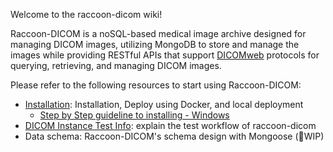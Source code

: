 Welcome to the raccoon-dicom wiki!

Raccoon-DICOM is a noSQL-based medical image archive designed for managing DICOM images, utilizing MongoDB to store and manage the images while providing RESTful APIs that support [DICOMweb](https://www.dicomstandard.org/dicomweb/%22) protocols for querying, retrieving, and managing DICOM images.

Please refer to the following resources to start using Raccoon-DICOM:
- [Installation](https://github.com/Chinlinlee/raccoon-dicom/wiki/Installation): Installation, Deploy using Docker, and local deployment
    - [Step by Step guideline to installing - Windows](https://github.com/Chinlinlee/raccoon-dicom/wiki/From-zero-to-deploy)
- [DICOM Instance Test Info](https://github.com/Chinlinlee/raccoon-dicom/wiki/DICOM-Instance-Test-Info): explain the test workflow of raccoon-dicom
- Data schema: Raccoon-DICOM's schema design with Mongoose (🚧WIP)


